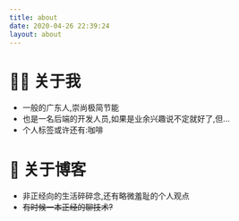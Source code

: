 ```yaml
---
title: about
date: 2020-04-26 22:39:24
layout: about
---
```


# 🙍‍♂️ 关于我
- 一般的广东人,崇尚极简节能
- 也是一名后端的开发人员,如果是业余兴趣说不定就好了,但...
- 个人标签或许还有:咖啡

# 📔 关于博客
- 非正经向的生活碎碎念,还有略微羞耻的个人观点
- ~~有时候一本正经的聊技术?~~

